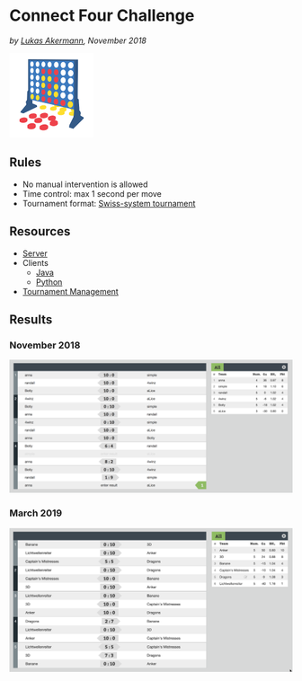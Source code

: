 # Connect Four Challenge

_by [Lukas Akermann](https://github.com/lakermann), November 2018_

![Connect Four](logo.png)

## Rules

* No manual intervention is allowed
* Time control: max 1 second per move
* Tournament format: [Swiss-system tournament](https://en.wikipedia.org/wiki/Swiss-system_tournament)

## Resources

* [Server](https://github.com/lakermann/connect-four-challenge-server)
* Clients
  * [Java](https://github.com/lakermann/connect-four-challenge-client-java)
  * [Python](https://github.com/lakermann/connect-four-challenge-client-python)
* [Tournament Management](https://kickertool.com)

## Results

### November 2018

![Results](2018-11-results.png)

### March 2019

![Results](2019-03-results.png)
